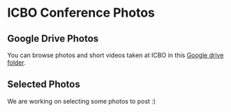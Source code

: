# ICBO Conference Photos

## Google Drive Photos

You can browse photos and short videos taken at ICBO in this [Google drive folder](https://drive.google.com/drive/folders/1GC894DZaC_3wtMngXXWzbQmX8SkzChIn).

## Selected Photos

We are working on selecting some photos to post :)